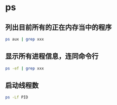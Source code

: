 # ps

## 列出目前所有的正在内存当中的程序

```sh
ps aux | grep xxx
```

## 显示所有进程信息，连同命令行

```sh
ps -ef | grep xxx
```

## 启动线程数

```sh
ps -Lf PID
```
